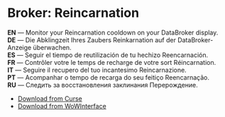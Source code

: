Broker: Reincarnation
========================

**EN** — Monitor your Reincarnation cooldown on your DataBroker display.  
**DE** — Die Abklingzeit Ihres Zaubers Reinkarnation auf der DataBroker-Anzeige überwachen.  
**ES** — Seguir el tiempo de reutilización de tu hechizo Reencarnación.  
**FR** — Contrôler votre le temps de recharge de votre sort Réincarnation.  
**IT** — Seguire il recupero del tuo incantesimo Reincarnazione.  
**PT** — Acompanhar o tempo de recarga do seu feitiço Reencarnação.  
**RU** — Следить за восстановления заклинания Перерождение.

* [Download from Curse](http://www.curse.com/addons/wow/broker-reincarnation)
* [Download from WoWInterface](p://www.wowinterface.com/downloads/info6330-BrokerReincarnation.html)
